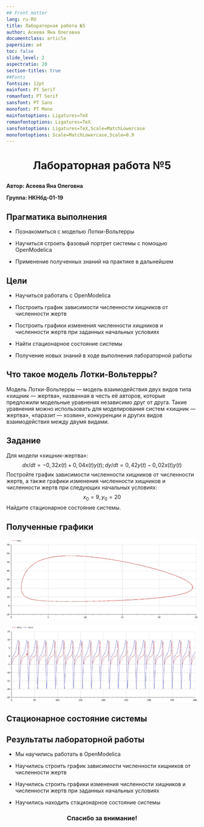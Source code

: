 ```yaml
---
## Front matter
lang: ru-RU
title: Лабораторная работа №5
author: Асеева Яна Олеговна
documentclass: article
papersize: a4
toc: false
slide_level: 2
aspectratio: 20
section-titles: true
##Fonts
fontsize: 12pt
mainfont: PT Serif
romanfont: PT Serif
sansfont: PT Sans
monofont: PT Mono
mainfontoptions: Ligatures=TeX
romanfontoptions: Ligatures=TeX
sansfontoptions: Ligatures=TeX,Scale=MatchLowercase
monofontoptions: Scale=MatchLowercase,Scale=0.9
---
```








# <p style="text-align: center;">Лабораторная работа №5</p>



**Автор: Асеева Яна Олеговна**

**Группа: НКНбд-01-19**

<div style="page-break-after: always;">

## Прагматика выполнения


- Познакомиться с моделью Лотки-Вольтерры

- Научиться строить фазовый портрет системы с помощью OpenModelica

- Применение полученных знаний на практике в дальнейшем</div>

  <div style="page-break-after: always;">

## Цели



- Научиться работать с OpenModelica

- Построить график зависимости численности хищников от численности жертв

- Построить графики изменения численности хищников и численности жертв при заданных начальных условиях

- Найти стационарное состояние системы

- Получение новых знаний в ходе выполнения лабораторной работы</div>

  <div style="page-break-after: always;">

## Что такое модель Лотки-Вольтерры?

Модель Лотки-Вольтерры — модель взаимодействия двух видов типа «хищник — жертва», названная в честь её авторов, которые предложили модельные уравнения независимо друг от друга. Такие уравнения можно использовать для моделирования систем «хищник — жертва», «паразит — хозяин», конкуренции и других видов взаимодействия между двумя видами.</div>

<div style="page-break-after: always;">

## Задание

Для модели «хищник-жертва»: 
$$
dx/dt=-0,32x(t)+0,04x(t)y(t);dy/dt=0,42y(t)-0,02x(t)y(t)
$$
Постройте график зависимости численности хищников от численности жертв, а также графики изменения численности хищников и численности жертв при следующих начальных условиях: 
$$
x_0=9,y_0=20
$$
Найдите стационарное состояние системы.

</div>

<div style="page-break-after: always;">

## Полученные графики

![график](image5.1/3.PNG)

![график](image5.1/4.PNG)

</div>

  <div style="page-break-after: always;">


## Стационарное состояние системы 


</div>
  
  <div style="page-break-after: always;">
 
## Результаты лабораторной работы



- Мы научились работать в OpenModelica

- Научились строить график зависимости численности хищников от численности жертв

- Научились строить графики изменения численности хищников и численности жертв при заданных начальных условиях 

- Научились находить стационарное состояние системы</div>
  
  <div style="page-break-after: always;">
    
  
    
  
    
  
    ### <p style="text-align: center;">Спасибо за внимание!</p></div>